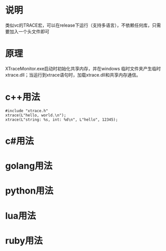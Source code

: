 说明
=================
类似vc的TRACE宏，可以在release下运行（支持多语言），不依赖任何库，只需要加入一个头文件即可


原理
=================
XTraceMonitor.exe启动时初始化共享内存，并在windows 临时文件夹产生临时xtrace.dll；当运行到xtrace语句时，加载xtrace.dll和共享内存通信。


c++用法
=================
	#include "xtrace.h"
	xtrace(L"hello, world.\n");
	xtrace(L"string: %s, int: %d\n", L"hello", 12345);

c#用法
=================

golang用法
=================

python用法
=================

lua用法
=================

ruby用法
=================

